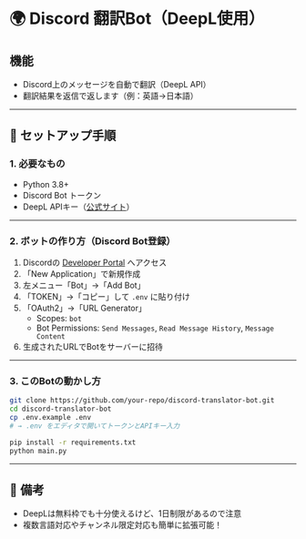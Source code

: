 # 🌍 Discord 翻訳Bot（DeepL使用）

## 機能
- Discord上のメッセージを自動で翻訳（DeepL API）
- 翻訳結果を返信で返します（例：英語→日本語）

---

## 🚀 セットアップ手順

### 1. 必要なもの
- Python 3.8+
- Discord Bot トークン
- DeepL APIキー（[公式サイト](https://www.deepl.com/pro-api)）

---

### 2. ボットの作り方（Discord Bot登録）

1. Discordの [Developer Portal](https://discord.com/developers/applications) へアクセス  
2. 「New Application」で新規作成  
3. 左メニュー「Bot」→「Add Bot」  
4. 「TOKEN」→「コピー」して `.env` に貼り付け  
5. 「OAuth2」→「URL Generator」  
   - Scopes: `bot`  
   - Bot Permissions: `Send Messages`, `Read Message History`, `Message Content`  
6. 生成されたURLでBotをサーバーに招待

---

### 3. このBotの動かし方

```bash
git clone https://github.com/your-repo/discord-translator-bot.git
cd discord-translator-bot
cp .env.example .env
# → .env をエディタで開いてトークンとAPIキー入力

pip install -r requirements.txt
python main.py
```

---

## 🧠 備考
- DeepLは無料枠でも十分使えるけど、1日制限があるので注意
- 複数言語対応やチャンネル限定対応も簡単に拡張可能！